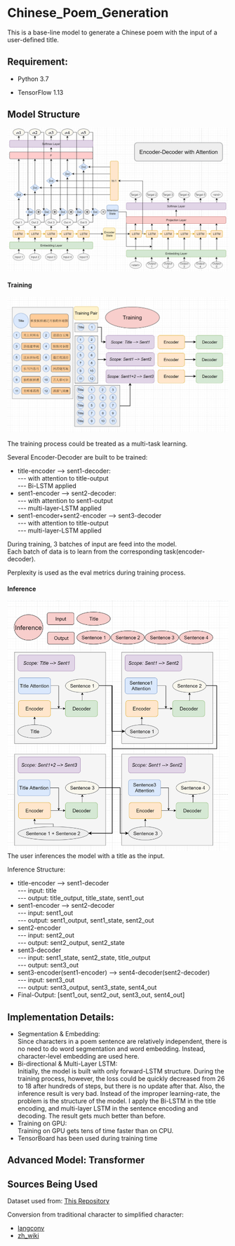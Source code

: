 # Chinese_Poem_Generation

This is a base-line model to generate a Chinese poem with the input of a user-defined title.

## Requirement:

* Python 3.7

* TensorFlow 1.13

## Model Structure
![Screenshot](https://github.com/fyk327545164/Chinese_Poem_Generation/blob/master/images/Encoder-Decoder.PNG)
#### Training
![Screenshot](https://github.com/fyk327545164/Chinese_Poem_Generation/blob/master/images/Training.PNG)

The training process could be treated as a multi-task learning.  
  
Several Encoder-Decoder are built to be trained:  
* title-encoder --> sent1-decoder:  
--- with attention to title-output  
--- Bi-LSTM applied
* sent1-encoder --> sent2-decoder:  
--- with attention to sent1-output  
--- multi-layer-LSTM applied
* sent1-encoder+sent2-encoder --> sent3-decoder  
--- with attention to title-output    
--- multi-layer-LSTM applied
  
During training, 3 batches of input are feed into the model.    
Each batch of data is to learn from the corresponding task(encoder-decoder).   
  
Perplexity is used as the eval metrics during training process.
#### Inference
![Screenshot](https://github.com/fyk327545164/Chinese_Poem_Generation/blob/master/images/Inference.PNG)
The user inferences the model with a title as the input.  
  
Inference Structure:  
* title-encoder --> sent1-decoder  
--- input: title  
--- output: title_output, title_state, sent1_out  
* sent1-encoder --> sent2-decoder  
--- input: sent1_out  
--- output: sent1_output, sent1_state, sent2_out
* sent2-encoder  
--- input: sent2_out  
--- output: sent2_output, sent2_state
* sent3-decoder  
--- input: sent1_state, sent2_state, title_output  
--- output: sent3_out
* sent3-encoder(sent1-encoder) --> sent4-decoder(sent2-decoder)  
--- input: sent3_out  
--- output: sent3_output, sent3_state, sent4_out
* Final-Output: [sent1_out, sent2_out, sent3_out, sent4_out]

## Implementation Details:
* Segmentation & Embedding:  
Since characters in a poem sentence are relatively independent, there is no need to
do word segmentation and word embedding. Instead, character-level embedding are used here.
* Bi-directional & Multi-Layer LSTM:  
Initially, the model is built with only forward-LSTM structure. During the training process, 
however, the loss could be quickly decreased from 26 to 18 after hundreds of steps, but there
 is no update after that. Also, the inference result is very bad. Instead of the improper 
 learning-rate, the problem is the structure of the model. I apply the Bi-LSTM in the title 
 encoding, and multi-layer LSTM in the sentence encoding and decoding. The result gets much better 
 than before.
* Training on GPU:  
Training on GPU gets tens of time faster than on CPU.
* TensorBoard has been used during training time

## Advanced Model: Transformer
## Sources Being Used

Dataset used from: [This Repository](https://github.com/chinese-poetry/chinese-poetry)  
    
Conversion from traditional character to simplified character:  
* [langconv](https://raw.githubusercontent.com/skydark/nstools/master/zhtools/langconv.py)  
* [zh_wiki](https://raw.githubusercontent.com/skydark/nstools/master/zhtools/zh_wiki.py)
